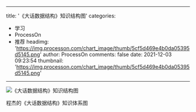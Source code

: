 
---
title: '《大话数据结构》知识结构图'
categories: 
 - 学习
 - ProcessOn
 - 推荐
headimg: 'https://img.processon.com/chart_image/thumb/5cf5d469e4b0da05395d5145.png'
author: ProcessOn
comments: false
date: 2021-12-03 09:23:54
thumbnail: 'https://img.processon.com/chart_image/thumb/5cf5d469e4b0da05395d5145.png'
---

<div>   
<img class="thumb" alt="《大话数据结构》知识结构图" src="https://img.processon.com/chart_image/thumb/5cf5d469e4b0da05395d5145.png" referrerpolicy="no-referrer">
<p>程杰的《大话数据结构》知识体系图</p>  
</div>
            